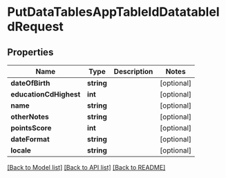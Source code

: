 # PutDataTablesAppTableIdDatatableIdRequest

## Properties
Name | Type | Description | Notes
------------ | ------------- | ------------- | -------------
**dateOfBirth** | **string** |  | [optional] 
**educationCdHighest** | **int** |  | [optional] 
**name** | **string** |  | [optional] 
**otherNotes** | **string** |  | [optional] 
**pointsScore** | **int** |  | [optional] 
**dateFormat** | **string** |  | [optional] 
**locale** | **string** |  | [optional] 

[[Back to Model list]](../../README.md#documentation-for-models) [[Back to API list]](../../README.md#documentation-for-api-endpoints) [[Back to README]](../../README.md)

